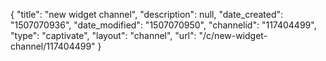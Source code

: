 {
    "title": "new widget channel",
    "description": null,
    "date_created": "1507070936",
    "date_modified": "1507070950",
    "channelid": "117404499",
    "type": "captivate",
    "layout": "channel",
    "url": "\/c\/new-widget-channel\/117404499"
}